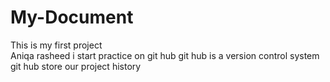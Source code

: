 # My-Document
This is my first project
<br>
Aniqa rasheed
i start practice on git hub
git hub is a version control system
git hub store our project history


